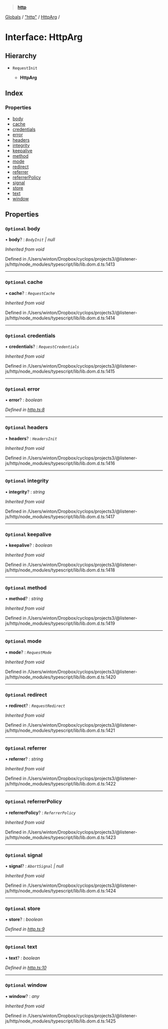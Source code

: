 > **[http](../README.md)**

[Globals](../globals.md) / ["http"](../modules/_http_.md) / [HttpArg](_http_.httparg.md) /

# Interface: HttpArg

## Hierarchy

* `RequestInit`

  * **HttpArg**

## Index

### Properties

* [body](_http_.httparg.md#optional-body)
* [cache](_http_.httparg.md#optional-cache)
* [credentials](_http_.httparg.md#optional-credentials)
* [error](_http_.httparg.md#optional-error)
* [headers](_http_.httparg.md#optional-headers)
* [integrity](_http_.httparg.md#optional-integrity)
* [keepalive](_http_.httparg.md#optional-keepalive)
* [method](_http_.httparg.md#optional-method)
* [mode](_http_.httparg.md#optional-mode)
* [redirect](_http_.httparg.md#optional-redirect)
* [referrer](_http_.httparg.md#optional-referrer)
* [referrerPolicy](_http_.httparg.md#optional-referrerpolicy)
* [signal](_http_.httparg.md#optional-signal)
* [store](_http_.httparg.md#optional-store)
* [text](_http_.httparg.md#optional-text)
* [window](_http_.httparg.md#optional-window)

## Properties

### `Optional` body

• **body**? : *`BodyInit` | null*

*Inherited from void*

Defined in /Users/winton/Dropbox/cyclops/projects3/@listener-js/http/node_modules/typescript/lib/lib.dom.d.ts:1413

___

### `Optional` cache

• **cache**? : *`RequestCache`*

*Inherited from void*

Defined in /Users/winton/Dropbox/cyclops/projects3/@listener-js/http/node_modules/typescript/lib/lib.dom.d.ts:1414

___

### `Optional` credentials

• **credentials**? : *`RequestCredentials`*

*Inherited from void*

Defined in /Users/winton/Dropbox/cyclops/projects3/@listener-js/http/node_modules/typescript/lib/lib.dom.d.ts:1415

___

### `Optional` error

• **error**? : *boolean*

*Defined in [http.ts:8](https://github.com/listener-js/http/blob/3722f4b/src/http.ts#L8)*

___

### `Optional` headers

• **headers**? : *`HeadersInit`*

*Inherited from void*

Defined in /Users/winton/Dropbox/cyclops/projects3/@listener-js/http/node_modules/typescript/lib/lib.dom.d.ts:1416

___

### `Optional` integrity

• **integrity**? : *string*

*Inherited from void*

Defined in /Users/winton/Dropbox/cyclops/projects3/@listener-js/http/node_modules/typescript/lib/lib.dom.d.ts:1417

___

### `Optional` keepalive

• **keepalive**? : *boolean*

*Inherited from void*

Defined in /Users/winton/Dropbox/cyclops/projects3/@listener-js/http/node_modules/typescript/lib/lib.dom.d.ts:1418

___

### `Optional` method

• **method**? : *string*

*Inherited from void*

Defined in /Users/winton/Dropbox/cyclops/projects3/@listener-js/http/node_modules/typescript/lib/lib.dom.d.ts:1419

___

### `Optional` mode

• **mode**? : *`RequestMode`*

*Inherited from void*

Defined in /Users/winton/Dropbox/cyclops/projects3/@listener-js/http/node_modules/typescript/lib/lib.dom.d.ts:1420

___

### `Optional` redirect

• **redirect**? : *`RequestRedirect`*

*Inherited from void*

Defined in /Users/winton/Dropbox/cyclops/projects3/@listener-js/http/node_modules/typescript/lib/lib.dom.d.ts:1421

___

### `Optional` referrer

• **referrer**? : *string*

*Inherited from void*

Defined in /Users/winton/Dropbox/cyclops/projects3/@listener-js/http/node_modules/typescript/lib/lib.dom.d.ts:1422

___

### `Optional` referrerPolicy

• **referrerPolicy**? : *`ReferrerPolicy`*

*Inherited from void*

Defined in /Users/winton/Dropbox/cyclops/projects3/@listener-js/http/node_modules/typescript/lib/lib.dom.d.ts:1423

___

### `Optional` signal

• **signal**? : *`AbortSignal` | null*

*Inherited from void*

Defined in /Users/winton/Dropbox/cyclops/projects3/@listener-js/http/node_modules/typescript/lib/lib.dom.d.ts:1424

___

### `Optional` store

• **store**? : *boolean*

*Defined in [http.ts:9](https://github.com/listener-js/http/blob/3722f4b/src/http.ts#L9)*

___

### `Optional` text

• **text**? : *boolean*

*Defined in [http.ts:10](https://github.com/listener-js/http/blob/3722f4b/src/http.ts#L10)*

___

### `Optional` window

• **window**? : *any*

*Inherited from void*

Defined in /Users/winton/Dropbox/cyclops/projects3/@listener-js/http/node_modules/typescript/lib/lib.dom.d.ts:1425